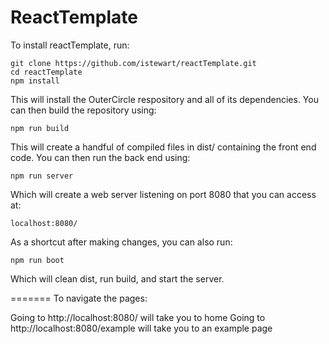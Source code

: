 ReactTemplate
===========

To install reactTemplate, run:

    git clone https://github.com/istewart/reactTemplate.git
    cd reactTemplate
    npm install

This will install the OuterCircle respository and all of its dependencies. You can then build the repository using:

    npm run build

This will create a handful of compiled files in dist/ containing the front end code. You can then run the back end using:

    npm run server

Which will create a web server listening on port 8080 that you can access at:

    localhost:8080/

As a shortcut after making changes, you can also run:

    npm run boot

Which will clean dist, run build, and start the server.



=======
To navigate the pages:

Going to http://localhost:8080/ will take you to home
Going to http://localhost:8080/example will take you to an example page
